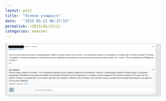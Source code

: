 ```yaml
---
layout: post
title:  "Успехи учащихся"
date:   "2015-05-21 06:37:53"
permalink: /2015/05/21/2/
categories: хекслет
---
```


![screenshot](/assets/static/its_all_bad.png)
